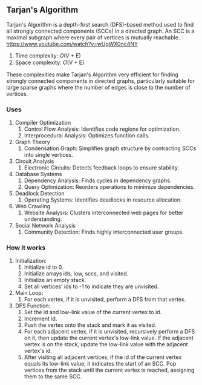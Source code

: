 ## Tarjan's Algorithm
Tarjan's Algorithm is a depth-first search (DFS)-based method used to find all strongly connected components (SCCs) in a directed graph. An SCC is a maximal subgraph where every pair of vertices is mutually reachable.</br>
https://www.youtube.com/watch?v=wUgWX0nc4NY

1. Time complexity: 𝑂(V + E)
2. Space complexity: 𝑂(V + E)</br>

These complexities make Tarjan's Algorithm very efficient for finding strongly connected components in directed graphs, particularly suitable for large sparse graphs where the number of edges is close to the number of vertices.


### Uses
1. Compiler Optimization
   1. Control Flow Analysis: Identifies code regions for optimization.
   2. Interprocedural Analysis: Optimizes function calls.
2. Graph Theory
   1. Condensation Graph: Simplifies graph structure by contracting SCCs into single vertices.
3. Circuit Analysis
   1. Electronic Circuits: Detects feedback loops to ensure stability.
4. Database Systems
   1. Dependency Analysis: Finds cycles in dependency graphs.
   2. Query Optimization: Reorders operations to minimize dependencies.
5. Deadlock Detection
   1. Operating Systems: Identifies deadlocks in resource allocation.
6. Web Crawling
   1. Website Analysis: Clusters interconnected web pages for better understanding.
7. Social Network Analysis
   1. Community Detection: Finds highly interconnected user groups.

### How it works
1. Initialization:
   1. Initialize id to 0.
   1. Initialize arrays ids, low, sccs, and visited.
   1. Initialize an empty stack.
   1. Set all vertices' ids to -1 to indicate they are unvisited.
2. Main Loop:
   1. For each vertex, if it is unvisited, perform a DFS from that vertex.
3. DFS Function:
   1. Set the id and low-link value of the current vertex to id.
   1. Increment id.
   1. Push the vertex onto the stack and mark it as visited.
   1. For each adjacent vertex, if it is unvisited, recursively perform a DFS on it, then update the current vertex's low-link value. If the adjacent vertex is on the stack, update the low-link value with the adjacent vertex's id.
   1. After visiting all adjacent vertices, if the id of the current vertex equals its low-link value, it indicates the start of an SCC. Pop vertices from the stack until the current vertex is reached, assigning them to the same SCC.